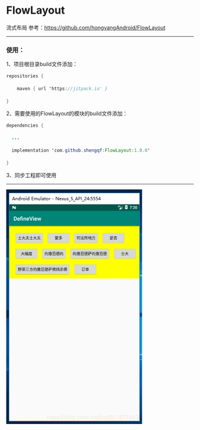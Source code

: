 # FlowLayout

流式布局
参考：https://github.com/hongyangAndroid/FlowLayout

------

### 使用：

1、项目根目录build文件添加：

~~~java
repositories {
       
    maven { url 'https://jitpack.io' }
      
}
~~~



2、需要使用的FlowLayout的模块的build文件添加：
~~~java
dependencies {
      
  ...
     
  implementation 'com.github.shengqf:FlowLayout:1.0.0'

}
~~~

    

3、同步工程即可使用


------

![]( https://github.com/shengqf/FlowLayout/raw/master/img/01.png)





